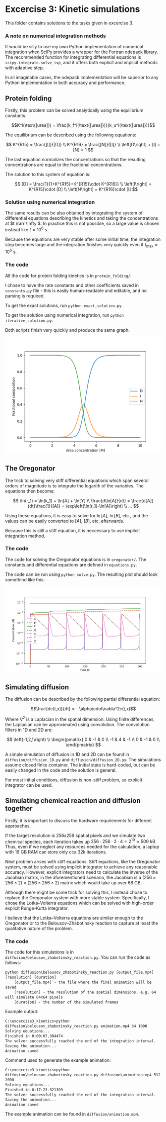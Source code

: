 # Excercise 3: Kinetic simulations
This folder contains solutions to the tasks given in excercise 3.

### A note on numerical integration methods
It would be silly to use my own Python implementation of numerical integration when SciPy provides a wrapper for the Fortran odepack library. The recommended function for integrating differential equations is `scipy.integrate.solve_ivp`, and it offers both explicit and implicit methods with adaptive step.

In all imaginable cases, the odepack implementation will be superior to any Python implementation in both accuracy and performance.

## Protein folding
Firstly, this problem can be solved analytically using the equilibrium constants:

$$K^i(\text{[urea]}) = \frac{k_f^i(\text{[urea]})}{k_u^i(\text{[urea]})}$$

The equilibrium can be described using the following equations:

$$
K^{R15} = \frac{[I]}{[D]} \\
K^{R16} = \frac{[N]}{[I]} \\
\left[D\right] + [I] + [N] = 1
$$

The last equation normalizes the concentrations so that the resulting concentrations are equal to the fractional concentrations.

The solution to this system of equation is:

$$
    [D] = \frac{1}{1+K^{R15}+K^{R15}\cdot K^{R16}} \\
    \left[I\right] = K^{R15}\cdot [D] \\
    \left[N\right] = K^{R16}\cdot [I]
$$

### Solution using numerical integration
The same results can be also obtained by integrating the system of differential equations describing the kinetics and taking the concentrations at $t \rarr \infty $. In practice this is not possible, so a large value is chosen instead like $t = 10^6 \text{ s}$.

Because the equations are very stable after some initial time, the integration step becomes large and the integration finishes very quickly even if $t_\text{max} = 10^6 \text{ s}$.

### The code
All the code for protein folding kinetics is in `protein_folding/`.

I chose to have the rate constants and other coefficients saved in `constants.py` file - this is easily human-readable and editable, and no parsing is required.

To get the exact solutions, run `python exact_solution.py`.

To get the solution using numerical integration, run `python iterative_solution.py`.

Both scripts finish very quickly and produce the same graph.

![The equilibrium composition at different urea concentrations](protein_folding/protein_folding.png)

## The Oregonator
The trick to solving very stiff differential equations which span several orders of magnitude is to integrate the logarith of the variables. The equations then become:

$$
\ln(r_1) = \ln(k_1) + \ln[A] + \ln[Y] \\
\frac{d\ln[A]}{dt} = \frac{d[A]}{dt}\frac{1}{[A]} = \exp\left(\ln(r_1)-\ln[A]\right) \\
...
$$

Using these equations, it is easy to solve for $\ln[A]$, $\ln[B]$, etc., and the values can be easily converted to $[A]$, $[B]$, etc. afterwards.

Because this is still a stiff equation, it is neccessary to use implicit integration method.

### The code
The code for solving the Oregonator equations is in `oregonator/`. The constants and differential equations are defined in `equations.py`.

The code can be run using `python solve.py`. The resulting plot should look somethind like this:

![The kinetics of the Oregonator reaction](oregonator/oregonator.png)

## Simulating diffusion
The diffusion can be described by the following partial differential equation:

$$\frac{dc(t,x)}{dt} = - \alpha\cdot\nabla^2c(t,x)$$

Where $\nabla^2$ is a Laplacian in the spatial dimension. Using finite differences, the Laplacian can be approximated using convolution. The convolution filters in 1D and 2D are:

$$
\left(-1,2,1\right) \\
\begin{pmatrix}
0 & -1 & 0 \\
-1 & 4 & -1 \\
0 & -1 & 0 \\
\end{pmatrix}
$$

A simple simulation of diffusion in 1D and 2D can be found in `diffusion/diffusion_1D.py` and `diffusion/diffusion_2D.py`. The simulations assume closed finite container. The initial state is hard-coded, but can be easily changed in the code and the solution is general.

For most initial conditions, diffusion is non-stiff problem, so explicit integrator can be used.

## Simulating chemical reaction and diffusion together
Firstly, it is important to discuss the hardware requirements for different approaches.

If the target resolution is 256x256 spatial pixels and we simulate two chemical species, each iteration takes up $256 \cdot 256 \cdot 2 \cdot 4 = 2^{19} \approx 500 \text{ kB}$. Thus, even if we neglect any resources needed for the calculation, a laptop with 16 GB RAM can store only cca 32k iterations.

Next problem arises with stiff equations. Stiff equations, like the Oregonator system, must be solved using implicit integrator to achieve any reasonable accuracy. However, explicit integrators need to calculate the inverse of the Jacobian matrix, in the aforementioned scenario, the Jacobian is a $(256\times 256\times 2)\times (256\times 256\times 2)$ matrix which would take up over 68 GB.

Although there might be some trick for solving this, I instead chose to replace the Oregonator system with more stable system. Specifically, I chose the Lotka–Volterra equations which can be solved with high-order explicit Runge-Kutta integrator.

I believe that the Lotka–Volterra equations are similar enough to the Oregonator or to the Belousov–Zhabotinsky reaction to capture at least the qualitative nature of the problem.

### The code
The code for this simulations is in `diffusion/belousov_zhabotinsky_reaction.py`. You can run the code as follows:

```
python diffusion\belousov_zhabotinsky_reaction.py [output_file.mp4] [resolution] [duration]
    [output_file.mp4] - the file where the final animation will be saved
    [resolution] - the resolution of the spatial dimensions, e.g. 64 will simulate 64x64 pixels
    [duration] - the number of the simulated frames
```

Example output: 
```
C:\excercise3_kinetics>python diffusion\belousov_zhabotinsky_reaction.py animation.mp4 64 1000
Solving equations...
Finished in 0:00:07.304474
The solver successfully reached the end of the integration interval.
Saving the animation...
Animation saved
```

Command used to generate the example animation:
```
C:\excercise3_kinetics>python diffusion\belousov_zhabotinsky_reaction.py diffusion\animation.mp4 512 2000 
Solving equations...
Finished in 0:17:23.321399
The solver successfully reached the end of the integration interval.
Saving the animation...
Animation saved
```
The example animation can be found in `diffusion/animation.mp4`.